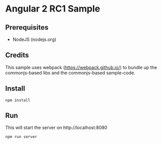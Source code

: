 # Angular 2 RC1 Sample

## Prerequisites

- NodeJS (nodejs.org)

## Credits

This sample uses webpack (https://webpack.github.io/) to bundle up the commonjs-based libs and the commonjs-based sample-code.

## Install

```
npm install
```

## Run

This will start the server on http://localhost:8080

```
npm run server
```


